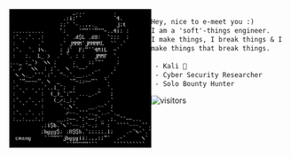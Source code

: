<img align="left" height="250" src="https://github.com/verdipratama/idcart-assets/blob/master/giphy.gif"/>
    
    Hey, nice to e-meet you :)
    I am a 'soft'-things engineer.
    I make things, I break things & I make things that break things.
    
     - Kali 💙
     - Cyber Security Researcher
     - Solo Bounty Hunter
    
![visitors](https://visitor-badge.laobi.icu/badge?page_id=verdipratama.verdipratama)
